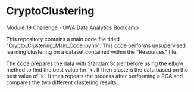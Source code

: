 # CryptoClustering
Module 19 Challenge - UWA Data Analytics Bootcamp

This repository contains a main code file titled "Crypto_Clustering_Main_Code.ipynb". This code performs unsupervised learning clustering on a dataset contained within the "Resources" file.

The code prepares the data with StandardScaler before using the elbow method to find the best value for 'k'. It then clusters the data based on the best value of 'k'.
It then repeats the process after performing a PCA and compares the two different clustering results.